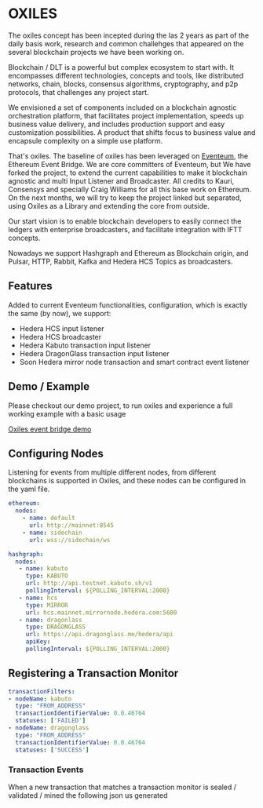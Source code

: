 # OXILES

The oxiles concept has been incepted during the las 2 years as part of the daily basis work, research and common challehges that appeared on the several blockchain projects we have been working on.

Blockchain / DLT  is a powerful but complex ecosystem to start with. It encompasses different technologies, concepts and tools, like distributed networks, chain, blocks, consensus algorithms, cryptography, and p2p protocols, that challenges any project start.

We envisioned a set of components included on a blockchain agnostic orchestration platform, that facilitates project implementation, speeds up business value delivery, and includes production support and easy customization possibilities.
A product that shifts focus to business value and encapsule complexity on a simple use platform.

That's oxiles. The baseline of oxiles has been leveraged on [Eventeum](https://github.com/ConsenSys/Eventeum), the Ethereum Event Bridge. We are core committers of Eventeum, but We have forked the project, to extend the current capabilities to make it blockchain agnostic
and multi Input Listener and Broadcaster. All credits to Kauri, Consensys and specially Craig Williams for all this base work on Ethereum.
On the next months, we will try to keep the project linked but separated, using Oxiles as a Library and extending the core from outside.


Our start vision is to enable blockchain developers to easily connect the ledgers with enterprise broadcasters, and facilitate integration with IFTT concepts.

Nowadays we support Hashgraph and Ethereum as Blockchain origin, and Pulsar, HTTP, Rabbit, Kafka and Hedera HCS Topics as broadcasters. 


## Features

Added to current Eventeum functionalities, configuration, which is exactly the same (by now), we support:

* Hedera HCS input listener
* Hedera HCS broadcaster
* Hedera Kabuto transaction input listener
* Hedera DragonGlass transaction input listener
* Soon Hedera mirror node transaction and smart contract event listener 

## Demo / Example 

Please checkout our demo project, to run oxiles and experience a full working example with a basic usage

[Oxiles event bridge demo](https://github.com/oxiles/oxiles-event-bridge-demo)


## Configuring Nodes
Listening for events from multiple different nodes, from different blockchains is supported in Oxiles, and these nodes can be configured in the yaml file.

```yaml
ethereum:
  nodes:
    - name: default
      url: http://mainnet:8545
    - name: sidechain
      url: wss://sidechain/ws

hashgraph:
  nodes:
   - name: kabuto
     type: KABUTO  
     url: http://api.testnet.kabuto.sh/v1
     pollingInterval: ${POLLING_INTERVAL:2000}
   - name: hcs
     type: MIRROR
     url: hcs.mainnet.mirrornode.hedera.com:5600
   - name: dragonlass
     type: DRAGONGLASS
     url: https://api.dragonglass.me/hedera/api
     apiKey: 
     pollingInterval: ${POLLING_INTERVAL:2000}
```
## Registering a Transaction Monitor

```yaml
transactionFilters:
- nodeName: kabuto
  type: "FROM_ADDRESS"
  transactionIdentifierValue: 0.0.46764
  statuses: ['FAILED']
- nodeName: dragonglass
  type: "FROM_ADDRESS"
  transactionIdentifierValue: 0.0.46764
  statuses: ['SUCCESS']
```

### Transaction Events
When a new transaction that matches a transaction monitor is sealed / validated / mined the following json us generated

```
